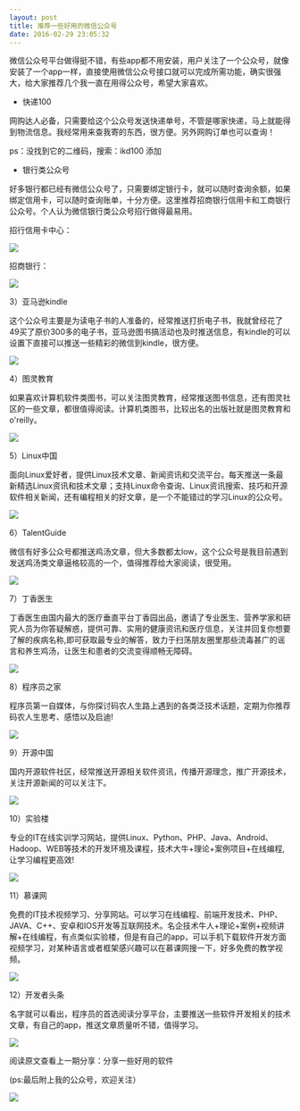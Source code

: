 ```yaml
---
layout: post
title: 推荐一些好用的微信公众号
date: 2016-02-29 23:05:32
---
```


微信公众号平台做得挺不错，有些app都不用安装，用户关注了一个公众号，就像安装了一个app一样，直接使用微信公众号接口就可以完成所需功能，确实很强大，给大家推荐几个我一直在用得公众号，希望大家喜欢。

- 快递100

网购达人必备，只需要给这个公众号发送快递单号，不管是哪家快递，马上就能得到物流信息。我经常用来查我寄的东西，很方便。另外网购订单也可以查询！

ps：没找到它的二维码，搜索：ikd100 添加

- 银行类公众号

好多银行都已经有微信公众号了，只需要绑定银行卡，就可以随时查询余额，如果绑定信用卡，可以随时查询账单，十分方便。这里推荐招商银行信用卡和工商银行公众号。个人认为微信银行类公众号招行做得最易用。

招行信用卡中心：

![](/images/credit_card.png)

招商银行：

![](/images/zs_bank.png)

3）亚马逊kindle

这个公众号主要是为读电子书的人准备的，经常推送打折电子书，我就曾经花了49买了原价300多的电子书，亚马逊图书搞活动也及时推送信息，有kindle的可以设置下直接可以推送一些精彩的微信到kindle，很方便。

![](/images/kindle.png)

4）图灵教育

如果喜欢计算机软件类图书，可以关注图灵教育，经常推送图书信息，还有图灵社区的一些文章，都很值得阅读。计算机类图书，比较出名的出版社就是图灵教育和o'reilly。

![](/images/turing.png)

5）Linux中国

面向Linux爱好者，提供Linux技术文章、新闻资讯和交流平台。每天推送一条最新精选Linux资讯和技术文章；支持Linux命令查询、Linux资讯搜索、技巧和开源软件相关新闻，还有编程相关的好文章，是一个不能错过的学习Linux的公众号。

![](/images/linux_cn.png)

6）TalentGuide

微信有好多公众号都推送鸡汤文章，但大多数都太low，这个公众号是我目前遇到发送鸡汤类文章逼格较高的一个，值得推荐给大家阅读，很受用。

![](/images/talentguide.png)

7）丁香医生

丁香医生由国内最大的医疗垂直平台丁香园出品，邀请了专业医生、营养学家和研究人员为你答疑解惑，提供可靠、实用的健康资讯和医疗信息，关注并回复你想要了解的疾病名称,即可获取最专业的解答，致力于扫荡朋友圈里那些流毒甚广的谣言和养生鸡汤，让医生和患者的交流变得顺畅无障碍。

![](/images/dxiang.png)

8）程序员之家

程序员第一自媒体，与你探讨码农人生路上遇到的各类泛技术话题，定期为你推荐码农人生思考、感悟以及启迪!

![](/images/dev_home.png)

9）开源中国

国内开源软件社区，经常推送开源相关软件资讯，传播开源理念，推广开源技术，关注开源新闻的可以关注下。

![](/images/open_china.png)

10）实验楼

专业的IT在线实训学习网站，提供Linux、Python、PHP、Java、Android、Hadoop、WEB等技术的开发环境及课程，技术大牛+理论+案例项目+在线编程,让学习编程更高效!

![](/images/lab.png)

11）慕课网

免费的IT技术视频学习、分享网站。可以学习在线编程、前端开发技术、PHP、JAVA、C++、安卓和IOS开发等互联网技术。名企技术牛人+理论+案例+视频讲解+在线编程，有点类似实验楼，但是有自己的app，可以手机下载软件开发方面视频学习，对某种语言或者框架感兴趣可以在慕课网搜一下，好多免费的教学视频。

![](/images/moom.png)

12）开发者头条

名字就可以看出，程序员的首选阅读分享平台，主要推送一些软件开发相关的技术文章，有自己的app，推送文章质量听不错，值得学习。

![](/images/dev_top.png)

阅读原文查看上一期分享：分享一些好用的软件

(ps:最后附上我的公众号，欢迎关注）

![](/images/wechat.png)